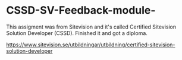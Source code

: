 # CSSD-SV-Feedback-module-

This assigment was from Sitevision and it's called Certified Sitevision Solution Developer (CSSD). Finished it and got a diploma.

https://www.sitevision.se/utbildningar/utbildning/certified-sitevision-solution-developer

